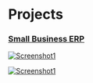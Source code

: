 # Projects

<a href="/projects/erp">
<div class="card">

### Small Business ERP

<div class="row">

![Screenshot1](/imgs/erpcap1.png)

![Screenshot1](/imgs/erpcap2.png)

</div>

</div>
</a>
